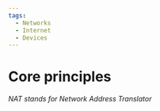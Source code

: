 ```yaml
---
tags:
  - Networks
  - Internet
  - Devices
---
```

# Core principles
_NAT stands for Network Address Translator_
